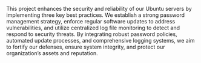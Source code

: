 This project enhances the security and reliability of our Ubuntu servers by implementing three key best practices. 
We establish a strong password management strategy, enforce regular software updates to address vulnerabilities, and utilize centralized log file monitoring to detect and respond to security threats. 
By integrating robust password policies, automated update processes, and comprehensive logging systems, we aim to fortify our defenses, ensure system integrity, and protect our organization’s assets and reputation.
